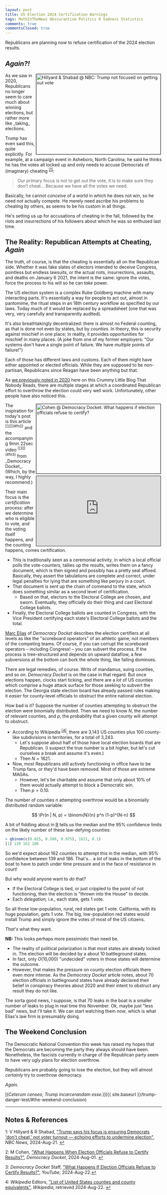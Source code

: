 ```yaml
---
layout: post
title: US Election 2024 Certification Warnings
tags: MathInTheNews Obscurantism Politics R Sadness Statistics
comments: true
commentsClosed: true
---
```


Republicans are planning _now_ to refuse certification of the 2024 election results.  


## _Again?!_  

<img src="{{ site.baseurl }}/images/2024-08-22-elect-2024-cert-warn-nbc-1.jpg" width="400" height="257" alt="Hillyard &amp; Shabad @ NBC: Trump not focused on getting out vote" title="Hillyard &amp; Shabad @ NBC: Trump not focused on getting out vote" style="float: right; margin: 3px 3px 3px 3px; border: 1px solid #000000;">
As we saw in 2020, Republicans no longer seem to care much about winning elections, but
rather more like _taking_ elections.  

Trump has even said this, quite explicitly.  For example, at a campaign event in
Asheboro, North Carolina, he said he thinks he has the votes all locked up and only needs
to accuse Democrats of (imaginary) cheating <sup id="fn1a">[[1]](#fn1)</sup>:  

> Our primary focus is not to get out the vote, it is to make sure they don’t
> cheat&hellip;  Because we have all the votes we need.  

Basically, he cannot _conceive_ of a world in which he does not win, so he need not
actually compete.  He merely need ascribe his problems to cheating by others, as seems to
be his custom in all things.  

He's setting us up for accusations of cheating in the fall, followed by the riots and
insurrections of his followers about which he was so enthused last time.  


## The Reality: Republican Attempts at Cheating, _Again_  

The truth, of course, is that the cheating is essentially all on the Republican side.
Whether it was fake slates of electors intended to deceive Congress, pointless but endless
lawsuits, or the actual riots, insurrections, assaults, and deaths on January 6 2021, the
intent is the same: ignore the votes, force the process to his will so he can _take_
power.  

The US election system is a complex Rube Goldberg machine with many interacting parts.
It's essentially a way for people to act out, almost in pantomime, the ritual steps in an
18th century workflow as specified by our laws. Today much of it would be replaced by a
spreadsheet (one that was very, very carefully and transparently audited).  

It's also breathtakingly decentralized: there is almost no Federal counting, as that is
done not even by states, but by _counties._ In theory, this is security against mischief
in one place; in reality, it provides opportunities for mischief in _many_ places.  (A
joke from one of my former employers: "Our systems don't have a single point of failure.
We have _multiple_ points of failure!")  

Each of those has different laws and customs.  Each of them might have either appointed or
elected officials. While they are supposed to be non-partisan, Republicans since Reagan
have been anything but that.  

As [we previously noted in 2020](https://www.someweekendreading.blog/unsatisfactory-election/)
here on this Crummy Little Blog That Nobody Reads, there are multiple stages at which a
coordinated Republican effort to overthrow the election could very well work.
Unfortunately, other people have also noticed this.  

<img src="{{ site.baseurl }}/images/2024-08-22-elect-2024-cert-warn-dd-1.jpg" width="400" height="223" alt="Cohen @ Democracy Docket: What happens if election officials refuse to certify?" title="Cohen @ Democracy Docket: What happens if election officials refuse to certify?" style="float: right; margin: 3px 3px 3px 3px; border: 1px solid #000000;">
<iframe width="400" height="224" src="https://www.youtube.com/embed/_CR08Tp7_Fg?si=u2_LXiLNqj1cyBpO" allow="accelerometer; encrypted-media; gyroscope; picture-in-picture" allowfullscreen style="float: right; margin: 3px 3px 3px 3px; border: 1px solid #000000;"></iframe>
The inspiration for today's post is this article <sup id="fn2a">[[2]](#fn2)</sup> and the 
accompanying 9min 22sec video <sup id="fn3a">[[3]](#fn3)</sup> from _Democracy Docket_. (Which, by the
way, I highly recommend.)  

Their main focus is the _certification_ process: after we determine who is eligible to
vote, and the voting itself happens, and the counting happens, comes certification.  

- This is traditionally seen as a ceremonial activity, in which a local official polls the
  vote-counters, tallies up the results, writes them on a fancy document, which is then
  signed and possibly has a pretty seal affixed.  Basically, they assert the tabulations
  are complete and correct, under legal penalties for lying that are something like
  perjury in a court.  
- That document is sent up the chain of command to the state, which does something
  similar as a second level of certification.  
  - Based on that, electors to the Electoral College are chosen, and sworn.  Eventually,
    they officially do their thing and cast Electoral College ballots.  
- Finally, the Electoral College ballots are counted in Congress, with the Vice President
  certifying each state's Electoral College ballots and the total.

[Marc Elias](https://en.wikipedia.org/wiki/Marc_Elias) of _Democracy Docket_ describes the
election certifiers at all levels as like the "scoreboard operators" of an athletic game,
not members of the competing teams.  Of course, if you can corrupt the scoreboard
operators &ndash; including Congress! &ndash; you can subvert the process.  If the process
is tree-structured and depends on upward dataflow, a few subversions at the bottom can
bork the whole thing, like falling dominoes.  

There are legal remedies, of course.  Writs of mandamus, suing counties, and so on.
_Democracy Docket_ is on the case in that regard.  But once elections happen, clocks start
ticking, and there are a _lot_ of US counties which comprise a huge attack surface for
those seeking to subvert the election.  The Georgia state election board has already
passed rules making it _easier_ for county-level officials to obstruct the entire national
election.  

How bad is it?  Suppose the number of counties attempting to obstruct the election were
binomially distributed.  Then we need to know $N$, the number of relevant counties, and
$p$, the probability that a given county will attempt to obstruct.  
- According to Wikipedia <sup id="fn4a">[[4]](#fn4)</sup>, there are 3,143 US counties plus
  100 county-like subdivisions in territories, for a total of 3,243.  
  - Let's suppose about half of those have local election boards that are Republican.  (I
    suspect the true number is a bit higher, but let's cut ourselves a break and assume
    it's even.)  
  - Then $N = 1621$.  
- Now, most Republicans still actively functioning in office have to be Trump fans, or
  they'd have been removed.  Most of those are extreme MAGAs. 
  - However, let's be charitable and assume that only about 10% of them would actually
    attempt to block a Democratic win.  
  - Then $p = 0.10$.  

The number of counties $n$ attempting overthrow would be a binomially distributed random
variable:  

$$
\Pr(n | N, p) = \binom{N}{n} p^n (1-p)^{N-n}
$$

A bit of fiddling about in [R](https://www.r-project.org/) tells us the median and the 95%
confidence limits on the likely number of these law-defying counties:  

```R
> qbinom(c(0.025, 0.500, 0.975), 1621, 0.1)
[1] 139 162 186
```

So we'd expect about 162 counties to attempt this in the median, with 95% confidence
between 139 and 186.  That's&hellip; a _lot_ of leaks in the bottom of the boat to have to
patch under time pressure and in the face of resistance in court!  

But why would anyone want to _do_ that?  
- If the Electoral College is tied, or just crippled to the point of not functioning, then
  the election is "thrown into the House" to decide.  
- Each _delegation,_ i.e., each state, gets 1 vote.  

So all those low-population, rural, red states get 1 vote.  California, with its huge
population, gets 1 vote.  The big, low-population red states would install Trump and
simply ignore the votes of most of the US citizens.  

_That's_ what they want.  

__NB:__ This looks perhaps more pessimistic than need be.  
- The reality of political polarization is that most states are already locked in.  The
  election will be decided by a about 10 battleground states.  
- In fact, only $O$(10,000) "undecided" voters in those states will determine the outcome.  
- However, that makes the pressure on county election officials there even _more_ intense.
  As the _Democracy Docket_ article notes, about 70 election officials in battleground
  states have already declared their belief in conspiracy theories about 2020 and their
  intent to obstruct any result they do not like.  
  
The sorta good news, I suppose, is that 70 leaks in the boat is a smaller number of leaks
to plug in real time this November.  Ok, maybe just "less bad" news, but I'll take it.  We
can start watching them _now_, which is what Elias's law firm is presumably doing.  


## The Weekend Conclusion  

The Democratic National Convention this week has raised my hopes that the Democrats
are becoming the party they always should have been. Nonetheless, the fascists currently in
charge of the Republican party seem to have very ugly plans for election overthrow.  

Republicans are probably going to lose the election, but they will almost _certainly_ try
to overthrow democracy.  

_Again._  

[(_Ceterum censeo, Trump incarcerandam esse._)]({{ site.baseurl }}/trump-danger-test/#the-weekend-conclusion)  

---

## Notes &amp; References  

<!--
<sup id="fn1a">[[1]](#fn1)</sup>

<a id="fn1">1</a>: ***, ["***"](***), *** DOI: [***](***). [↩](#fn1a)  

<a href="{{ site.baseurl }}/images/***">
  <img src="{{ site.baseurl }}/images/***" width="400" height="***" alt="***" title="***" style="float: right; margin: 3px 3px 3px 3px; border: 1px solid #000000;">
</a>

<a href="***">
  <img src="{{ site.baseurl }}/images/***" width="550" height="***" alt="***" title="***" style="margin: 3px 3px 3px 3px; border: 1px solid #000000;">
</a>

<iframe width="400" height="224" src="***" allow="accelerometer; encrypted-media; gyroscope; picture-in-picture" allowfullscreen style="float: right; margin: 3px 3px 3px 3px; border: 1px solid #000000;"></iframe>
-->

<a id="fn1">1</a>: V Hillyard &amp; R Shabad, ["Trump says his focus is ensuring Democrats 'don't cheat,' not voter turnout — echoing efforts to undermine election"](https://www.nbcnews.com/politics/2024-election/trump-says-focus-ensuring-democrats-dont-cheat-not-voter-turnout-rcna167630), _NBC News_, 2024-Aug-21. [↩](#fn1a)  

<a id="fn2">2</a>: M Cohen, ["What Happens When Election Officials Refuse to Certify Results?"](https://www.democracydocket.com/analysis/what-happens-when-election-officials-refuse-to-certify-results/), _Democracy Docket_, 2024-Aug-01. [↩](#fn2a)  

<a id="fn3">3</a>: _Democracy Docket_ Staff, ["What Happens If Election Officials Refuse to Certify Results?"](https://www.youtube.com/watch?v=_CR08Tp7_Fg), _YouTube_, 2024-Aug-22.[↩](#fn3a)  

<a id="fn4">4</a>: _Wikipedia_ Editors, ["List of United States counties and county
equivalents"](https://en.wikipedia.org/wiki/List_of_United_States_counties_and_county_equivalents#:~:text=In%20total%2C%20the%2050%20states,United%20States%20as%20county%20equivalents.), _Wikipedia_, retrieved 2024-Aug-22. [↩](#fn4a)  
